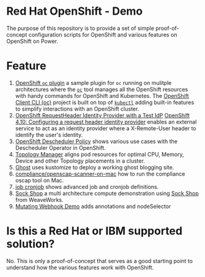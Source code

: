 # Red Hat OpenShift - Demo

The purpose of this repository is to provide a set of simple proof-of-concept configuration scripts for OpenShift and various features on OpenShift on Power.

# Feature
1. [OpenShift `oc` plugin](oc_plugin) a sample plugin for `oc` running on mulitple architectures where the [`oc`](https://access.redhat.com/downloads/content/290/ver=4.10/rhel---8/4.10.6/x86_64/product-software) tool manages all the OpenShift resources with handy commands for OpenShift and Kubernetes. The [OpenShift Client CLI (oc)](https://github.com/openshift/oc) project is built on top of [`kubectl`](https://kubernetes.io/docs/reference/kubectl/) adding built-in features to simplify interactions with an OpenShift cluster.
1. [OpenShift RequestHeader Identity Provider with a Test IdP](alternative_auth_request_header) [OpenShift 4.10: Configuring a request header identity provider](https://docs.openshift.com/container-platform/4.10/authentication/identity_providers/configuring-request-header-identity-provider.html) enables an external service to act as an identity provider where a X-Remote-User header to identify the user's identity.
1. [OpenShift Descheduler Policy](descheduler_policy) shows various use cases with the Descheduler Operator in OpenShift.
1. [Topology Manager](topology_manager) aligns pod resources for optimal CPU, Memory, Device and other Topology placements in a cluster.
1. [Ghost](ghost/) uses kustomize to deploy a working ghost blogging site.
1. [compliance/openscap-scanner-on-mac](compliance/openscap-scanner-on-mac) how to run the compliance oscap tool on Mac.
1. [job cronjob](job_cronjob) shows advanced job and cronjob definitions.
1. [Sock Shop](sock_shop) a multi architecture compute demonstration using [Sock Shop](https://github.com/microservices-demo) from WeaveWorks.
1. [Mutating Webhook Demo](mutating) adds annotations and nodeSelector

# Is this a Red Hat or IBM supported solution?

No. This is only a proof-of-concept that serves as a good starting point to understand how the various features work with OpenShift.

